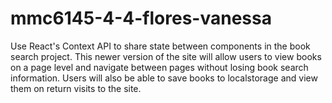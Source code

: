 # mmc6145-4-4-flores-vanessa
Use React's Context API to share state between components in the book search project. This newer version of the site will allow users to view books on a page level and navigate between pages without losing book search information. Users will also be able to save books to localstorage and view them on return visits to the site.
